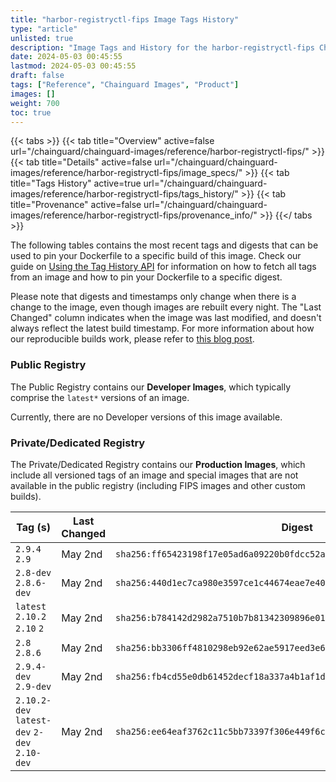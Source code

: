 ```yaml
---
title: "harbor-registryctl-fips Image Tags History"
type: "article"
unlisted: true
description: "Image Tags and History for the harbor-registryctl-fips Chainguard Image"
date: 2024-05-03 00:45:55
lastmod: 2024-05-03 00:45:55
draft: false
tags: ["Reference", "Chainguard Images", "Product"]
images: []
weight: 700
toc: true
---
```


{{< tabs >}}
{{< tab title="Overview" active=false url="/chainguard/chainguard-images/reference/harbor-registryctl-fips/" >}}
{{< tab title="Details" active=false url="/chainguard/chainguard-images/reference/harbor-registryctl-fips/image_specs/" >}}
{{< tab title="Tags History" active=true url="/chainguard/chainguard-images/reference/harbor-registryctl-fips/tags_history/" >}}
{{< tab title="Provenance" active=false url="/chainguard/chainguard-images/reference/harbor-registryctl-fips/provenance_info/" >}}
{{</ tabs >}}

The following tables contains the most recent tags and digests that can be used to pin your Dockerfile to a specific build of this image. Check our guide on [Using the Tag History API](/chainguard/chainguard-images/using-the-tag-history-api/) for information on how to fetch all tags from an image and how to pin your Dockerfile to a specific digest.

Please note that digests and timestamps only change when there is a change to the image, even though images are rebuilt every night. The "Last Changed" column indicates when the image was last modified, and doesn't always reflect the latest build timestamp. For more information about how our reproducible builds work, please refer to [this blog post](https://www.chainguard.dev/unchained/reproducing-chainguards-reproducible-image-builds).

### Public Registry
The Public Registry contains our **Developer Images**, which typically comprise the `latest*` versions of an image.

Currently, there are no Developer versions of this image available.

### Private/Dedicated Registry
The Private/Dedicated Registry contains our **Production Images**, which include all versioned tags of an image and special images that are not available in the public registry (including FIPS images and other custom builds).

| Tag (s)                                       | Last Changed | Digest                                                                    |
|-----------------------------------------------|--------------|---------------------------------------------------------------------------|
|  `2.9.4` `2.9`                                | May 2nd      | `sha256:ff65423198f17e05ad6a09220b0fdcc52a56d2f806c70550370b998eca81e092` |
|  `2.8-dev` `2.8.6-dev`                        | May 2nd      | `sha256:440d1ec7ca980e3597ce1c44674eae7e40bb1a5f01e2488473b4d2450a237f8c` |
|  `latest` `2.10.2` `2.10` `2`                 | May 2nd      | `sha256:b784142d2982a7510b7b81342309896e0141698491e6cc2e505e6b1f09462133` |
|  `2.8` `2.8.6`                                | May 2nd      | `sha256:bb3306ff4810298eb92e62ae5917eed3e6c58965549f2494b4cbbcec98faa510` |
|  `2.9.4-dev` `2.9-dev`                        | May 2nd      | `sha256:fb4cd55e0db61452decf18a337a4b1af1d8481d0cf338f529b60d3755dc943b7` |
|  `2.10.2-dev` `latest-dev` `2-dev` `2.10-dev` | May 2nd      | `sha256:ee64eaf3762c11c5bb73397f306e449f6cd114673ae5d6d228dbf04bd9eaa178` |

